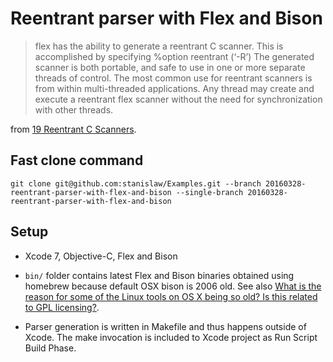 # Reentrant parser with Flex and Bison

> flex has the ability to generate a reentrant C scanner. This is accomplished by specifying %option reentrant (‘-R’) The generated scanner is both portable, and safe to use in one or more separate threads of control. The most common use for reentrant scanners is from within multi-threaded applications. Any thread may create and execute a reentrant flex scanner without the need for synchronization with other threads. 

from [19 Reentrant C Scanners](http://flex.sourceforge.net/manual/Reentrant.html).

## Fast clone command

```
git clone git@github.com:stanislaw/Examples.git --branch 20160328-reentrant-parser-with-flex-and-bison --single-branch 20160328-reentrant-parser-with-flex-and-bison

```

## Setup

- Xcode 7, Objective-C, Flex and Bison

- `bin/` folder contains latest Flex and Bison binaries obtained using homebrew because default OSX bison is 2006 old. See also [What is the reason for some of the Linux tools on OS X being so old? Is this related to GPL licensing?](https://www.quora.com/What-is-the-reason-for-some-of-the-Linux-tools-on-OS-X-being-so-old-Is-this-related-to-GPL-licensing).

- Parser generation is written in Makefile and thus happens outside of Xcode. The make invocation is included to Xcode project as Run Script Build Phase.

